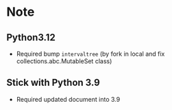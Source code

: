 # Note

## Python3.12

- Required bump `intervaltree` (by fork in local and fix collections.abc.MutableSet class)

## Stick with Python 3.9

- Required updated document into 3.9

